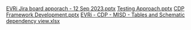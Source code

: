 [EVRi Jira board apporach  - 12 Sep 2023.pptx](https://github.com/Rizwan-hadoop/My_Projects_demo/files/14093143/EVRi.Jira.board.apporach.-.12.Sep.2023.pptx)
[Testing Approach.pptx](https://github.com/Rizwan-hadoop/My_Projects_demo/files/14093142/Testing.Approach.pptx)
[CDP Framework Development.pptx](https://github.com/Rizwan-hadoop/My_Projects_demo/files/14093141/CDP.Framework.Development.pptx)
[EVRi - CDP - MISD - Tables and Schematic dependency view.xlsx](https://github.com/Rizwan-hadoop/My_Projects_demo/files/14093140/EVRi.-.CDP.-.MISD.-.Tables.and.Schematic.dependency.view.xlsx)
